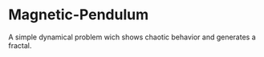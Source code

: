 # Magnetic-Pendulum
A simple dynamical problem wich shows chaotic behavior and generates a fractal.
